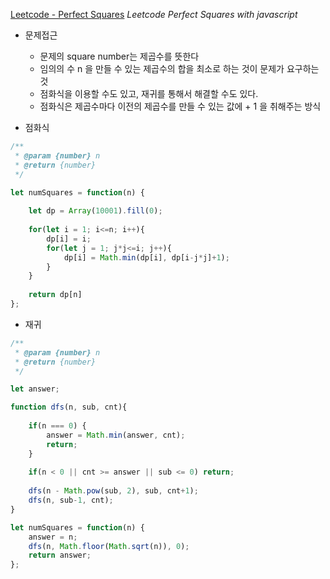 [Leetcode - Perfect Squares](https://leetcode.com/problems/perfect-squares/)
*Leetcode Perfect Squares with javascript*

- 문제접근
    - 문제의 square number는 제곱수를 뜻한다
    - 임의의 수 n 을 만들 수 있는 제곱수의 합을 최소로 하는 것이 문제가 요구하는 것
    - 점화식을 이용할 수도 있고, 재귀를 통해서 해결할 수도 있다.
    - 점화식은 제곱수마다 이전의 제곱수를 만들 수 있는 값에 + 1 을 취해주는 방식

- 점화식
```javascript
/**
 * @param {number} n
 * @return {number}
 */

let numSquares = function(n) {
    
    let dp = Array(10001).fill(0);
    
    for(let i = 1; i<=n; i++){
        dp[i] = i;
        for(let j = 1; j*j<=i; j++){
            dp[i] = Math.min(dp[i], dp[i-j*j]+1);
        }
    }
    
    return dp[n]
};
```

- 재귀
```javascript
/**
 * @param {number} n
 * @return {number}
 */

let answer;

function dfs(n, sub, cnt){
    
    if(n === 0) {
        answer = Math.min(answer, cnt);
        return;
    }
    
    if(n < 0 || cnt >= answer || sub <= 0) return;
    
    dfs(n - Math.pow(sub, 2), sub, cnt+1);
    dfs(n, sub-1, cnt);
}

let numSquares = function(n) {
    answer = n;
    dfs(n, Math.floor(Math.sqrt(n)), 0);
    return answer;
};
```